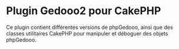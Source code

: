# Plugin Gedooo2 pour CakePHP

Ce plugin contient différentes versions de phpGedooo, ainsi que des classes
utilitaires CakePHP pour manipuler et déboguer des objets phpGedooo.